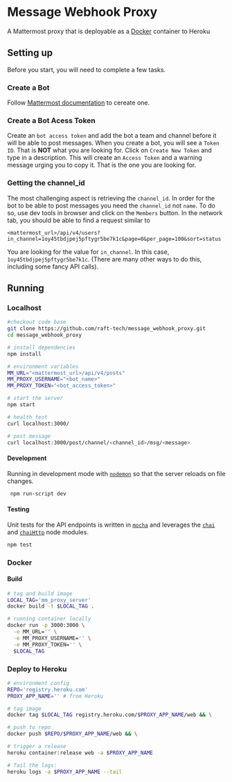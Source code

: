 # Message Webhook Proxy

A Mattermost proxy that is deployable as a [Docker](https://www.docker.com/) container to Heroku

## Setting up
Before you start, you will need to complete a few tasks.

### Create a Bot
Follow [Mattermost documentation](https://docs.mattermost.com/developer/bot-accounts.html#bot-account-creation) to cereate one.

### Create a Bot Acess Token
Create an `bot access token` and add the bot a team and channel before it will be able to post messages. When you create a bot, you will see a `Token ID`. That is **NOT** what you are looking for. Click on `Create New Token` and type in a description. This will create an `Access Token` and a warning message urging you to copy it. That is the one you are looking for.


### Getting the channel_id
The most challenging aspect is retrieving the `channel_id`. In order for the bot to be able to post messages you need the `channel_id` not `name`. To do so, use dev tools in browser and click on the `Members` button. In the network tab, you should be able to find a request similar to

```
<mattermost_url>/api/v4/users?in_channel=1oy45tbdjpej5pftygr5be7k1c&page=0&per_page=100&sort=status
```

You are looking for the value for `in_channel`. In this case, `1oy45tbdjpej5pftygr5be7k1c`. (There are many other ways to do this, including some fancy API calls).


## Running

### Localhost
```sh
#checkout code base
git clone https://github.com/raft-tech/message_webhook_proxy.git
cd message_webhook_proxy

# install dependencies
npm install

# environment variables
MM_URL="<mattermost_url>/api/v4/posts"
MM_PROXY_USERNAME="<bot_name>"
MM_PROXY_TOKEN="<bot_access_token>"

# start the server
npm start

# health test
curl localhost:3000/

# post message
curl localhost:3000/post/channel/<channel_id>/msg/<message>
```

#### Development
Running in development mode with [`nodemon`](https://www.npmjs.com/package/nodemon) so that the server reloads on file changes.
```sh
 npm run-script dev
```

#### Testing
Unit tests for the API endpoints is written in [`mocha`](https://mochajs.org/) and leverages the [`chai`](https://www.chaijs.com/) and [`chaiHttp`](https://www.chaijs.com/plugins/chai-http/) node modules.
```sh
npm test
```

### Docker

#### Build
```sh
# tag and build image
LOCAL_TAG='mm_proxy_server'
docker build -t $LOCAL_TAG .

# running container locally
docker run -p 3000:3000 \
  -e MM_URL='' \
  -e MM_PROXY_USERNAME='' \
  -e MM_PROXY_TOKEN='' \
  $LOCAL_TAG
```

### Deploy to Heroku
```sh
# environment config
REPO='registry.heroku.com'
PROXY_APP_NAME='' # from Heroku

# tag image
docker tag $LOCAL_TAG registry.heroku.com/$PROXY_APP_NAME/web && \

# push to repo
docker push $REPO/$PROXY_APP_NAME/web && \

# trigger a release
heroku container:release web -a $PROXY_APP_NAME

# Tail the logs:
heroku logs -a $PROXY_APP_NAME --tail
```
